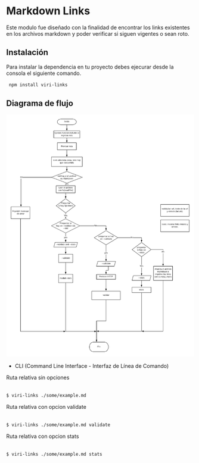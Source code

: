 # Markdown Links

Este modulo fue diseñado con la finalidad de encontrar los links existentes en los archivos markdown
y poder verificar si siguen vigentes o sean roto.

## Instalación

Para instalar la dependencia en tu proyecto debes ejecurar desde la consola el siguiente comando.

```sh
 npm install viri-links
 ``` 

## Diagrama de flujo

![Diagrama](img/mdLinks.png)



* CLI (Command Line Interface - Interfaz de Línea de Comando)

  
Ruta relativa sin opciones

```sh

$ viri-links ./some/example.md

```

Ruta relativa con opcion validate

```sh

$ viri-links ./some/example.md validate

```

Ruta relativa con opcion stats

```sh

$ viri-links ./some/example.md stats

```
